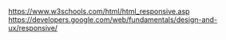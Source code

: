 https://www.w3schools.com/html/html_responsive.asp
https://developers.google.com/web/fundamentals/design-and-ux/responsive/
